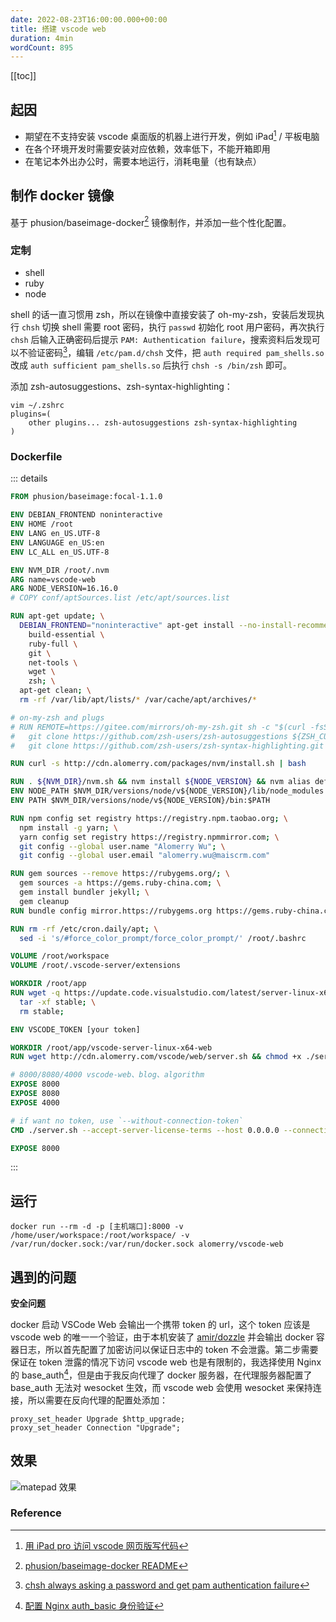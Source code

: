 ```yaml
---
date: 2022-08-23T16:00:00.000+00:00
title: 搭建 vscode web
duration: 4min
wordCount: 895
---
```


[[toc]]

## 起因

- 期望在不支持安装 vscode 桌面版的机器上进行开发，例如 iPad[^iPad-vscode] / 平板电脑
- 在各个环境开发时需要安装对应依赖，效率低下，不能开箱即用
- 在笔记本外出办公时，需要本地运行，消耗电量（也有缺点）

## 制作 docker 镜像

基于 phusion/baseimage-docker[^phusion/baseimage-docker] 镜像制作，并添加一些个性化配置。

### 定制

- shell
- ruby
- node

shell 的话一直习惯用 zsh，所以在镜像中直接安装了 oh-my-zsh，安装后发现执行 `chsh` 切换 shell 需要 root 密码，执行 `passwd` 初始化 root 用户密码，再次执行 `chsh` 后输入正确密码后提示 `PAM: Authentication failure`，搜索资料后发现可以不验证密码[^chsh-always-asking-a-password-and-get-pam-authentication-failure]，编辑 `/etc/pam.d/chsh` 文件，把 `auth required pam_shells.so` 改成 `auth sufficient pam_shells.so` 后执行 `chsh -s /bin/zsh` 即可。

添加 zsh-autosuggestions、zsh-syntax-highlighting：

```shell
vim ~/.zshrc
plugins=(
    other plugins... zsh-autosuggestions zsh-syntax-highlighting
)
```

### Dockerfile

::: details

```dockerfile
FROM phusion/baseimage:focal-1.1.0

ENV DEBIAN_FRONTEND noninteractive
ENV HOME /root
ENV LANG en_US.UTF-8
ENV LANGUAGE en_US:en
ENV LC_ALL en_US.UTF-8

ENV NVM_DIR /root/.nvm
ARG name=vscode-web
ARG NODE_VERSION=16.16.0
# COPY conf/aptSources.list /etc/apt/sources.list

RUN apt-get update; \
  DEBIAN_FRONTEND="noninteractive" apt-get install --no-install-recommends -y \
    build-essential \
    ruby-full \
    git \
    net-tools \
    wget \
    zsh; \
  apt-get clean; \
  rm -rf /var/lib/apt/lists/* /var/cache/apt/archives/*

# on-my-zsh and plugs
# RUN REMOTE=https://gitee.com/mirrors/oh-my-zsh.git sh -c "$(curl -fsSL https://gitee.com/mirrors/oh-my-zsh/raw/master/tools/install.sh)"; \
#   git clone https://github.com/zsh-users/zsh-autosuggestions ${ZSH_CUSTOM:-~/.oh-my-zsh/custom}/plugins/zsh-autosuggestions; \
#   git clone https://github.com/zsh-users/zsh-syntax-highlighting.git ${ZSH_CUSTOM:-~/.oh-my-zsh/custom}/plugins/zsh-syntax-highlighting

RUN curl -s http://cdn.alomerry.com/packages/nvm/install.sh | bash

RUN . ${NVM_DIR}/nvm.sh && nvm install ${NODE_VERSION} && nvm alias default ${NODE_VERSION} && nvm use default ${NODE_VERSION}
ENV NODE_PATH $NVM_DIR/versions/node/v${NODE_VERSION}/lib/node_modules
ENV PATH $NVM_DIR/versions/node/v${NODE_VERSION}/bin:$PATH

RUN npm config set registry https://registry.npm.taobao.org; \
  npm install -g yarn; \
  yarn config set registry https://registry.npmmirror.com; \
  git config --global user.name "Alomerry Wu"; \
  git config --global user.email "alomerry.wu@maiscrm.com"

RUN gem sources --remove https://rubygems.org/; \
  gem sources -a https://gems.ruby-china.com; \
  gem install bundler jekyll; \
  gem cleanup
RUN bundle config mirror.https://rubygems.org https://gems.ruby-china.com

RUN rm -rf /etc/cron.daily/apt; \
  sed -i 's/#force_color_prompt/force_color_prompt/' /root/.bashrc

VOLUME /root/workspace
VOLUME /root/.vscode-server/extensions

WORKDIR /root/app
RUN wget -q https://update.code.visualstudio.com/latest/server-linux-x64-web/stable; \
  tar -xf stable; \
  rm stable;

ENV VSCODE_TOKEN [your token]

WORKDIR /root/app/vscode-server-linux-x64-web
RUN wget http://cdn.alomerry.com/vscode/web/server.sh && chmod +x ./server.sh

# 8000/8080/4000 vscode-web、blog、algorithm
EXPOSE 8000
EXPOSE 8080
EXPOSE 4000

# if want no token, use `--without-connection-token`
CMD ./server.sh --accept-server-license-terms --host 0.0.0.0 --connection-token ${VSCODE_TOKEN}

EXPOSE 8000
```

:::

## 运行

```shell
docker run --rm -d -p [主机端口]:8000 -v /home/user/workspace:/root/workspace/ -v /var/run/docker.sock:/var/run/docker.sock alomerry/vscode-web
```

## 遇到的问题

**安全问题**

docker 启动 VSCode Web 会输出一个携带 token 的 url，这个 token 应该是 vscode web 的唯一一个验证，由于本机安装了 [amir/dozzle](https://github.com/amir20/dozzle) 并会输出 docker 容器日志，所以首先配置了加密访问以保证日志中的 token 不会泄露。第二步需要保证在 token 泄露的情况下访问 vscode web 也是有限制的，我选择使用 Nginx 的 base_auth[^Nginx-base-auth]，但是由于我反向代理了 docker 服务器，在代理服务器配置了 base_auth 无法对 wesocket 生效，而 vscode web 会使用 wesocket 来保持连接，所以需要在反向代理的配置处添加：

```shell
proxy_set_header Upgrade $http_upgrade;
proxy_set_header Connection "Upgrade";
```

## 效果

<WaterMark>

![matepad 效果](https://cdn.alomerry.com/blog/assets/posts/vscode-matepad-preview.jpg)

</WaterMark>

### Reference

[^phusion/baseimage-docker]: [phusion/baseimage-docker README](https://sourcegraph.com/github.com/phusion/baseimage-docker/-/blob/README_ZH_cn_.md)
[^chsh-always-asking-a-password-and-get-pam-authentication-failure]: [chsh always asking a password and get pam authentication failure](https://askubuntu.com/questions/812420/chsh-always-asking-a-password-and-get-pam-authentication-failure)
[^iPad-vscode]: [用 iPad pro 访问 vscode 网页版写代码](https://www.v2ex.com/t/761391)
[^Nginx-base-auth]: [配置 Nginx auth_basic 身份验证](https://hyperzsb.io/posts/nginx-auth-basic/)
